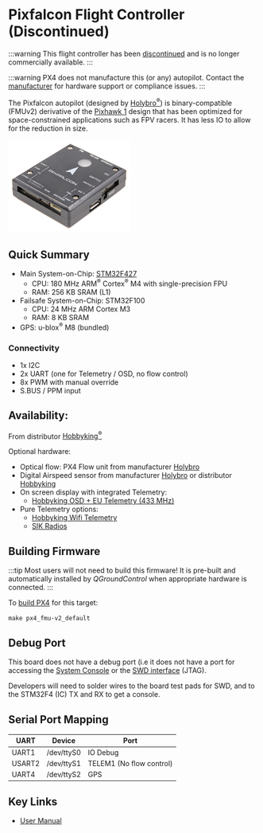 # Pixfalcon Flight Controller (Discontinued)

:::warning
This flight controller has been [discontinued](../flight_controller/autopilot_experimental.md) and is no longer commercially available.
:::

:::warning
PX4 does not manufacture this (or any) autopilot.
Contact the [manufacturer](https://shop.holybro.com/) for hardware support or compliance issues.
:::

The Pixfalcon autopilot (designed by [Holybro<sup>&reg;</sup>](http://www.holybro.com/)) is binary-compatible (FMUv2) derivative of the [Pixhawk 1](../flight_controller/pixhawk.md) design that has been optimized for space-constrained applications such as FPV racers. It has less IO to allow for the reduction in size.

![Pixfalcon hero image](../../assets/hardware/hardware-pixfalcon.png)

## Quick Summary

* Main System-on-Chip: [STM32F427](http://www.st.com/web/en/catalog/mmc/FM141/SC1169/SS1577/LN1789)
  * CPU: 180 MHz ARM<sup>&reg;</sup> Cortex<sup>&reg;</sup> M4 with single-precision FPU
  * RAM: 256 KB SRAM (L1)
* Failsafe System-on-Chip: STM32F100
  * CPU: 24 MHz ARM Cortex M3
  * RAM: 8 KB SRAM
* GPS: u-blox<sup>&reg;</sup> M8 (bundled)


### Connectivity

* 1x I2C
* 2x UART (one for Telemetry / OSD, no flow control)
* 8x PWM with manual override
* S.BUS / PPM input

## Availability: 

From distributor [Hobbyking<sup>&reg;</sup>](https://hobbyking.com/en_us/pixfalcon-micro-px4-autopilot-plus-micro-m8n-gps-and-mega-pbd-power-module.html)

Optional hardware:
* Optical flow: PX4 Flow unit from manufacturer [Holybro](http://www.holybro.com/product/px4flow/)
* Digital Airspeed sensor from manufacturer [Holybro](http://www.holybro.com/product/digital-air-speed-sensor/) or distributor [Hobbyking](https://hobbyking.com/en_us/hkpilot-32-digital-air-speed-sensor-and-pitot-tube-set.html)
* On screen display with integrated Telemetry:
  * [Hobbyking OSD + EU Telemetry (433 MHz)](https://hobbyking.com/en_us/micro-hkpilot-telemetry-radio-module-with-on-screen-display-osd-unit-433mhz.html)
* Pure Telemetry options:
  * [Hobbyking Wifi Telemetry](https://hobbyking.com/en_us/apm-pixhawk-wireless-wifi-radio-module.html)
  * [SIK Radios](/telemetry/sik_radio.md)

## Building Firmware

:::tip
Most users will not need to build this firmware!
It is pre-built and automatically installed by *QGroundControl* when appropriate hardware is connected.
:::

To [build PX4](../dev_setup/building_px4.md) for this target:
```
make px4_fmu-v2_default
```

## Debug Port

This board does not have a debug port (i.e it does not have a port for accessing the [System Console](../debug/system_console.md) or the [SWD interface](../debug/swd_debug.md) (JTAG).

Developers will need to solder wires to the board test pads for SWD, and to the STM32F4 (IC) TX and RX to get a console.


## Serial Port Mapping

UART | Device | Port
--- | --- | ---
UART1 | /dev/ttyS0 | IO Debug
USART2 | /dev/ttyS1 | TELEM1 (No flow control)
UART4 | /dev/ttyS2 | GPS

<!-- Note: Got ports using https://github.com/PX4/px4_user_guide/pull/672#issuecomment-598198434 -->

## Key Links

* [User Manual](http://www.holybro.com/manual/pixfalcon11.pdf)
